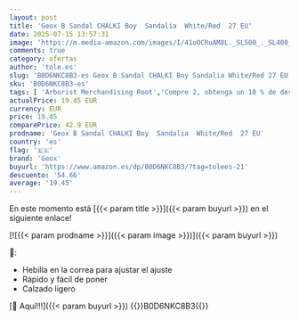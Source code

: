 ```yaml
---
layout: post
title: 'Geox B Sandal CHALKI Boy  Sandalia  White/Red  27 EU'
date: 2025-07-15 13:57:31
image: 'https://m.media-amazon.com/images/I/41oOCRuAM8L._SL500_._SL400_.jpg'
comments: true
category: ofertas
author: 'tole.es'
slug: 'B0D6NKC8B3-es Geox B Sandal CHALKI Boy Sandalia White/Red 27 EU'
sku: 'B0D6NKC8B3-es'
tags: [ 'Arborist Merchandising Root','Compre 2, obtenga un 10 % de descuento','Compre 2, obtenga un 10 % de descuento_Shoes 2','Moda','Moda Niño','Sandalias de vestir para niño','Self Service','Special Features Stores','Zapatos de niño','c8538d25-3af9-48d3-aeff-5f3ce5572a36_0','c8538d25-3af9-48d3-aeff-5f3ce5572a36_1701','geox','sandalia','🇪🇸', ]
actualPrice: 19.45 EUR
currency: EUR
price: 19.45
comparePrice: 42.9 EUR
prodname: 'Geox B Sandal CHALKI Boy  Sandalia  White/Red  27 EU'
country: 'es'
flag: '🇪🇸'
brand: 'Geox'
buyurl: 'https://www.amazon.es/dp/B0D6NKC8B3/?tag=tolees-21'
descuento: '54.66'
average: '19.45'
---
```


En este momento está [{{< param title >}}]({{< param buyurl >}}) en el siguiente enlace!

[![{{< param prodname >}}]({{< param image >}})]({{< param buyurl >}})

🔎:

- Hebilla en la correa para ajustar el ajuste
- Rápido y fácil de poner
- Calzado ligero

[🛒 Aquí!!!]({{< param buyurl >}})
{{<world>}}B0D6NKC8B3{{</world>}}
